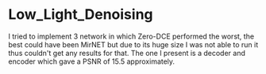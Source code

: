 # Low_Light_Denoising
 I tried to implement 3 network in which Zero-DCE performed the worst, the best could have been  MirNET but due to its huge size I was not able to run it thus couldn't get any results for that. 
 The one I present is a decoder and encoder which gave a PSNR of 15.5 approximately.
